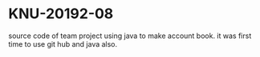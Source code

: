 # KNU-20192-08
source code of team project using java to make account book.
it was first time to use git hub and java also.
